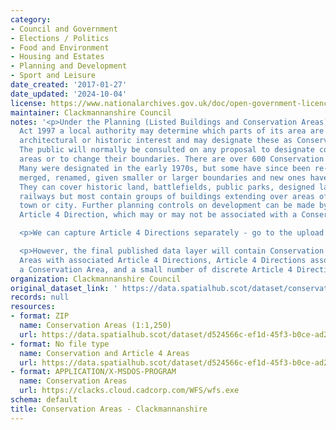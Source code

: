 ```yaml
---
category:
- Council and Government
- Elections / Politics
- Food and Environment
- Housing and Estates
- Planning and Development
- Sport and Leisure
date_created: '2017-01-27'
date_updated: '2024-10-04'
license: https://www.nationalarchives.gov.uk/doc/open-government-licence/version/3/
maintainer: Clackmannanshire Council
notes: '<p>Under the Planning (Listed Buildings and Conservation Areas) (Scotland)
  Act 1997 a local authority may determine which parts of its area are of special
  architectural or historic interest and may designate these as Conservation Areas.
  The public will normally be consulted on any proposal to designate conservation
  areas or to change their boundaries. There are over 600 Conservation Areas in Scotland.
  Many were designated in the early 1970s, but some have since been re-designated,
  merged, renamed, given smaller or larger boundaries and new ones have been added.
  They can cover historic land, battlefields, public parks, designed landscapes or
  railways but most contain groups of buildings extending over areas of a village,
  town or city. Further planning controls on development can be made by way of an
  Article 4 Direction, which may or may not be associated with a Conservation Area.</p>

  <p>We can capture Article 4 Directions separately - go to the upload for that data.</p>

  <p>However, the final published data layer will contain Conservation Areas, Conservation
  Areas with associated Article 4 Directions, Article 4 Directions associated with
  a Conservation Area, and a small number of discrete Article 4 Direction areas.</p>'
organization: Clackmannanshire Council
original_dataset_link: ' https://data.spatialhub.scot/dataset/conservation_areas-cl'
records: null
resources:
- format: ZIP
  name: Conservation Areas (1:1,250)
  url: https://data.spatialhub.scot/dataset/d524566c-ef1d-45f3-b0ce-ad2076d962cb/resource/2d46f0a1-08c6-4610-9c79-062cb01a89ad/download/conservationareasldp20151250.zip
- format: No file type
  name: Conservation and Article 4 Areas
  url: https://data.spatialhub.scot/dataset/d524566c-ef1d-45f3-b0ce-ad2076d962cb/resource/b953554d-9d3c-421a-aec8-d33b45d39cc1/download/spatialhubconservationarticle4areas.gpkg
- format: APPLICATION/X-MSDOS-PROGRAM
  name: Conservation Areas
  url: https://clacks.cloud.cadcorp.com/WFS/wfs.exe
schema: default
title: Conservation Areas - Clackmannanshire
---
```

